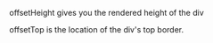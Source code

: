 offsetHeight gives you the rendered height of the div

offsetTop is the location of the div's top border. 

